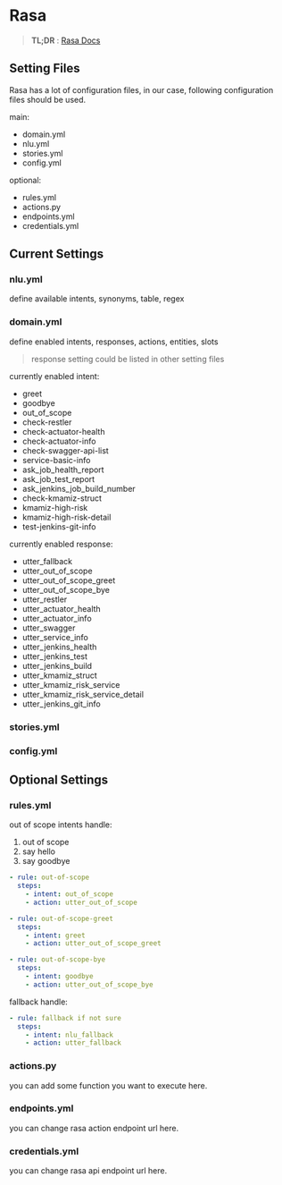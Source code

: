 # Rasa

> **TL;DR** : [Rasa Docs](https://rasa.com/docs/rasa/installation/)

## Setting Files

Rasa has a lot of configuration files, in our case, following configuration files should be used.

main:

- domain.yml
- nlu.yml
- stories.yml
- config.yml

optional:

- rules.yml
- actions.py
- endpoints.yml
- credentials.yml

## Current Settings

### nlu.yml

define available intents, synonyms, table, regex

### domain.yml

define enabled intents, responses, actions, entities, slots

> response setting could be listed in other setting files

currently enabled intent:

- greet
- goodbye
- out_of_scope
- check-restler
- check-actuator-health
- check-actuator-info
- check-swagger-api-list
- service-basic-info
- ask_job_health_report
- ask_job_test_report
- ask_jenkins_job_build_number
- check-kmamiz-struct
- kmamiz-high-risk
- kmamiz-high-risk-detail
- test-jenkins-git-info

currently enabled response:

- utter_fallback
- utter_out_of_scope
- utter_out_of_scope_greet
- utter_out_of_scope_bye
- utter_restler
- utter_actuator_health
- utter_actuator_info
- utter_swagger
- utter_service_info
- utter_jenkins_health
- utter_jenkins_test
- utter_jenkins_build
- utter_kmamiz_struct
- utter_kmamiz_risk_service
- utter_kmamiz_risk_service_detail
- utter_jenkins_git_info

### stories.yml

### config.yml

## Optional Settings

### rules.yml

out of scope intents handle:

1. out of scope
2. say hello
3. say goodbye

```yml
- rule: out-of-scope
  steps:
    - intent: out_of_scope
    - action: utter_out_of_scope

- rule: out-of-scope-greet
  steps:
    - intent: greet
    - action: utter_out_of_scope_greet

- rule: out-of-scope-bye
  steps:
    - intent: goodbye
    - action: utter_out_of_scope_bye
```

fallback handle:

```yml
- rule: fallback if not sure
  steps:
    - intent: nlu_fallback
    - action: utter_fallback
```

### actions.py

you can add some function you want to execute here.

### endpoints.yml

you can change rasa action endpoint url here.

### credentials.yml

you can change rasa api endpoint url here.
